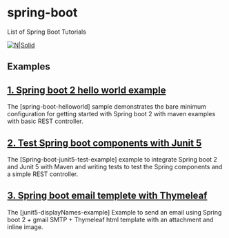 # spring-boot
List of Spring Boot Tutorials

[![N|Solid](https://javabydeveloper.com/wp-content/uploads/2017/08/Untitled-5.png)](https://javabydeveloper.com/category/spring-boot/)

## Examples
## [1. Spring boot 2 hello world example](https://javabydeveloper.com/spring-boot-hello-world-example-rest/)
The [spring-boot-helloworld] sample demonstrates the bare minimum configuration for getting started with Spring boot 2 with maven examples with basic REST controller.

## [2. Test Spring boot components with Junit 5](https://javabydeveloper.com/spring-boot-junit-5-test-example/)
The [Spring-boot-junit5-test-example] example to integrate Spring boot 2 and Junit 5 with Maven and writing tests to test the Spring components and a simple REST controller.

## [3. Spring boot email templete with Thymeleaf](https://javabydeveloper.com/spring-boot-email-template/)
The [junit5-displayNames-example] Example to send an email using Spring boot 2 + gmail SMTP + Thymeleaf html template with an attachment and inline image.
